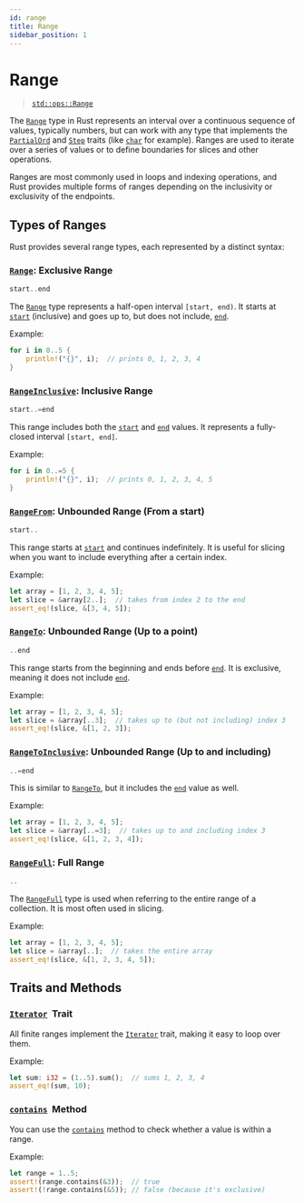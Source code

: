 ```yaml
---
id: range
title: Range
sidebar_position: 1
---
```


# Range

> [`std::ops::Range`][range]

The [`Range`][range] type in Rust represents an interval over a continuous sequence of values, typically numbers,
but can work with any type that implements the [`PartialOrd`][partial-ord] and [`Step`][step] traits (like [
`char`][char] for example).
Ranges are used to iterate over a series of values or to define boundaries for slices and other operations.

Ranges are most commonly used in loops and indexing operations,
and Rust provides multiple forms of ranges depending on the inclusivity or exclusivity of the endpoints.

## Types of Ranges

Rust provides several range types, each represented by a distinct syntax:

### [`Range`][range]: Exclusive Range

```rust
start..end
```

The [`Range`][range] type represents a half-open interval `[start, end)`.
It starts at [`start`][range-start] (inclusive) and goes up to, but does not include, [`end`][range-end].

Example:

```rust
for i in 0..5 {
    println!("{}", i);  // prints 0, 1, 2, 3, 4
}
```

### [`RangeInclusive`][range-inclusive]: Inclusive Range

```rust
start..=end
```

This range includes both the [`start`][range-start] and [`end`][range-end] values.
It represents a fully-closed interval `[start, end]`.

Example:

```rust
for i in 0..=5 {
    println!("{}", i);  // prints 0, 1, 2, 3, 4, 5
}
```

### [`RangeFrom`][range-from]: Unbounded Range (From a start)

```rust
start..
```

This range starts at [`start`][range-start] and continues indefinitely.
It is useful for slicing when you want to include everything after a certain index.

Example:

```rust
let array = [1, 2, 3, 4, 5];
let slice = &array[2..];  // takes from index 2 to the end
assert_eq!(slice, &[3, 4, 5]);
```

### [`RangeTo`][range-to]: Unbounded Range (Up to a point)

```rust
..end
```

This range starts from the beginning and ends before [`end`][range-end]. It is exclusive,
meaning it does not include [`end`][range-end].

Example:

```rust
let array = [1, 2, 3, 4, 5];
let slice = &array[..3];  // takes up to (but not including) index 3
assert_eq!(slice, &[1, 2, 3]);
```

### [`RangeToInclusive`][range-to-inclusive]: Unbounded Range (Up to and including)

```rust
..=end
```

This is similar to [`RangeTo`][range-to], but it includes the [`end`][range-end] value as well.

Example:

```rust
let array = [1, 2, 3, 4, 5];
let slice = &array[..=3];  // takes up to and including index 3
assert_eq!(slice, &[1, 2, 3, 4]);
```

### [`RangeFull`][range-full]: Full Range

```rust
..
```

The [`RangeFull`][range-full] type is used when referring to the entire range of a collection.
It is most often used in slicing.

Example:

```rust
let array = [1, 2, 3, 4, 5];
let slice = &array[..];  // takes the entire array
assert_eq!(slice, &[1, 2, 3, 4, 5]);
```

## Traits and Methods

### [`Iterator`][range-iterator]&nbsp; Trait

All finite ranges implement the [`Iterator`][range-iterator] trait, making it easy to loop over them.

Example:

```rust
let sum: i32 = (1..5).sum();  // sums 1, 2, 3, 4
assert_eq!(sum, 10);
```

### [`contains`][range-contains]&nbsp; Method

You can use the [`contains`][range-contains] method to check whether a value is within a range.

Example:

```rust
let range = 1..5;
assert!(range.contains(&3));  // true
assert!(!range.contains(&5)); // false (because it's exclusive)
```

[partial-ord]: https://doc.rust-lang.org/std/cmp/trait.PartialOrd.html
[char]: https://doc.rust-lang.org/std/primitive.char.html
[step]: https://doc.rust-lang.org/std/iter/trait.Step.html
[range]: https://doc.rust-lang.org/std/ops/struct.Range.html
[range-start]: https://doc.rust-lang.org/std/ops/struct.RangeInclusive.html#method.start
[range-end]: https://doc.rust-lang.org/std/ops/struct.RangeInclusive.html#method.end
[range-contains]: https://doc.rust-lang.org/std/ops/struct.Range.html#method.contains
[range-iterator]: https://doc.rust-lang.org/std/ops/struct.Range.html#impl-Iterator-for-Range%3CA%3E
[range-full]: https://doc.rust-lang.org/std/ops/struct.RangeFull.html
[range-to-inclusive]: https://doc.rust-lang.org/std/ops/struct.RangeToInclusive.html
[range-to]: https://doc.rust-lang.org/std/ops/struct.RangeTo.html
[range-from]: https://doc.rust-lang.org/std/ops/struct.RangeFrom.html
[range-inclusive]: https://doc.rust-lang.org/std/ops/struct.RangeInclusive.html
